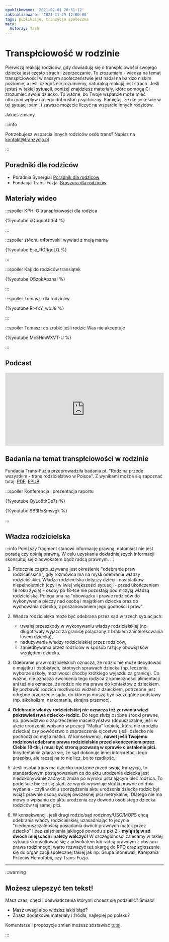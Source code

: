 ```yaml
---
opublikowano: '2021-02-01 20:51:12'
zaktualizowano: '2021-11-29 12:00:00'
tags: publikacje, tranzycja społeczna
meta:
  Autorzy: Tash
---
```

# Transpłciowość w rodzinie

Pierwszą reakcją rodziców, gdy dowiadują się o transpłciowości swojego dziecka jest często strach i zaprzeczanie. To zrozumiałe - wiedza na temat transpłciowości w naszym społeczeństwie jest nadal na bardzo niskim poziomie, a jeśli czegoś nie rozumiemy, naturalną reakcją jest strach. Jeśli jesteś w takiej sytuacji, poniżej znajdziesz materiały, które pomogą Ci zrozumieć swoje dziecko. To ważne, bo Twoje wsparcie może mieć olbrzymi wpływ na jego dobrostan psychiczny. Pamiętaj, że nie jesteście w tej sytuacji sami, i zawsze możecie liczyć na wsparcie innych rodziców.

Jakieś zmiany

:::info

Potrzebujesz wsparcia innych rodziców osób trans? Napisz na kontakt@tranzycja.pl

:::

## Poradniki dla rodziców

* Poradnia Synergia: [Poradnik dla rodziców](https://poradnia-synergia.pl/transplciowosc-u-dzieci-i-mlodziezy-poradnik-dla-rodzicow/)
* Fundacja Trans-Fuzja: [Broszura dla rodziców](http://transfuzja.org/media/rozne/broszura_dla_rodzicow.pdf)

## Materiały wideo

:::spoiler KPH: O transpłciowości dla rodzica

{%youtube xQbqupUlt64 %}

:::

:::spoiler st4chu d4brovski: wywiad z moją mamą

{%youtube Ese_RGRgqLQ %}

:::

:::spoiler Kaj: do rodziców transiątek

{%youtube OSzpkApznaI %}

:::

:::spoiler Tomasz: dla rodziców

{%youtube Rr-fxY_wbJ8 %}

:::

:::spoiler Tomasz: co zrobić jeśli rodzic Was nie akceptuje

{%youtube Mc5HmWXVT-U %}

:::

## Podcast

<iframe src="https://open.spotify.com/embed-podcast/episode/2XiWUnWiMCEvxA9RfYMexK" width="100%" height="232" frameborder="0" allowtransparency="true" allow="encrypted-media"></iframe>

## Badania na temat transpłciowości w rodzinie

Fundacja Trans-Fuzja przeprowadziła badania pt. "Rodzina przede wszystkim - trans rodzicielstwo w Polsce". Z wynikami można się zapoznać tutaj: [PDF](http://transfuzja.org/media/rozne/raport_rodzina.pdf), [EPUB](http://transfuzja.org/media/rozne/raport_rodzina.epub).

:::spoiler Konferencja i prezentacja raportu

{%youtube QyLo8thDe7s %}

{%youtube SB6RxSmsvgk %}

:::

## Władza rodzicielska

:::info
Poniższy fragment stanowi informację prawną, natomiast nie jest poradą czy opinią prawną. W celu uzyskania dokładniejszych informacji skonsultuj się z adwokatem bądź radcą prawnym.
:::

1. Potocznie często używane jest określenie "odebranie praw rodzicielskich", gdy rozmówca ma na myśli odebranie władzy rodzicielskiej. Władza rodzicielska dotyczy dzieci i nastolatków niepełnoletnich (czyli w lwiej większości sytuacji - przed ukończeniem 18 roku życia) - osoby po 18-tce nie pozostają pod niczyją władzą rodzicielską. Polega ona na "obowiązku i prawie rodziców do wykonywania pieczy nad osobą i majątkiem dziecka oraz do wychowania dziecka, z poszanowaniem jego godności i praw".

2. Władza rodzicielska może być odebrana przez sąd w trzech sytuacjach:
   -  trwałej przeszkody w wykonywaniu władzy rodzicielskiej (np. długotrwały wyjazd za granicę połączony z brakiem zainteresowania losem dziecka),
   - nadużywania władzy rodzicielskiej przez rodziców,
   - zaniedbywania przez rodziców w sposób rażący obowiązków względem dziecka.

3. Odebranie praw rodzicielskich oznacza, że rodzic nie może decydować o majątku i osobistych, istotnych sprawach dziecka (np. leczeniu, wyborze szkoły, możliwości choćby krótkiego wyjazdu za granicę). Co ważne, nie oznacza zwolnienia tego rodzica z konieczności alimentacji ani też nie oznacza, że rodzic nie ma prawa do kontaktów z dzieckiem. By pozbawić rodzica możliwości widzeń z dzieckiem, potrzebne jest odrębne orzeczenie sądu, do którego muszą być szczególne podstawy (np. alkoholizm, narkomania, skrajna przemoc).

4. **Odebranie władzy rodzicielskiej nie oznacza też zerwania więzi pokrewieństwa dziecko-rodzic.** Do tego służą osobne środki prawne, np. powództwo o zaprzeczenie macierzyństwa (dopuszczalne, jeśli w akcie urodzenia wpisano w pozycji "Matka" kobietę, która nie urodziła dziecka) czy powództwo o zaprzeczenie ojcostwa (jeśli dziecko nie pochodzi od męża matki). W konsekwencji, **nawet jeśli Twojemu rodzicowi odebrano prawa rodzicielskie przed ukończeniem przez Ciebie 18-tki, i musi być stroną pozwaną w sprawie o ustalenie płci.** Incydentalnie zdarza się, że sąd dokonuje innej interpretacji tego przepisu, ale raczej na to nie licz, bo to rzadkość.

5. Jeśli osoba trans ma dziecko urodzone przed swoją tranzycją, to standardowym postępowaniem co do aktu urodzenia dziecka jest niedokonywanie żadnych zmian po wyroku ustalającym płeć rodzica. To podejście bierze się stąd, że wyrok wywołuje skutki prawne od dnia wydania - czyli w dniu sporządzenia aktu urodzenia dziecka rodzic był wciąż prawnie osobą swojej ówczesnej płci metrykalnej. Dlatego nie ma mowy o wpisaniu do aktu urodzenia czy dowodu osobistego dziecka rodziców tej samej płci.

6. W konsekwencji, jeśli drugi rodzic/sąd rodzinny/USC/MOPS chcą odebrania władzy rodzicielskiej, uzasadniając to jedynie "niedopuszczalnością posiadania dwóch prawnych matek przez dziecko" i bez zaistnienia jakiegoś powodu z pkt 2 - **mylą się w aż dwóch miejscach i należy walczyć!** W szczególności zalecamy w takiej sytuacji skonsultować się z adwokatem lub radcą prawnym z obszaru prawa rodzinnego; warto rozważyć też skargę do RPO oraz zgłoszenie się do organizacji społecznej takiej jak np. Grupa Stonewall, Kampania Przeciw Homofobii, czy Trans-Fuzja.


---

:::warning

## Możesz ulepszyć ten tekst!

Masz czas, chęci i doświadczenia którymi chcesz się podzielić? Śmiało!

* Masz uwagi albo widzisz jakiś błąd?
* Znasz dodatkowe materiały i źródła, najlepiej po polsku?


Komentarze i propozycje zmian możesz zostawiać [tutaj](https://hackmd.io/@tranzycja/H1qIBxh7u).

:::
